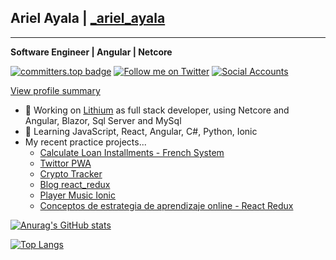 ## Ariel Ayala | [_ariel_ayala](https://twitter.com/_ariel_ayala)
---
**Software Engineer | Angular | Netcore**

[![committers.top badge](https://user-badge.committers.top/paraguay/ArielAyala.svg)](https://user-badge.committers.top/paraguay/ArielAyala)
[![Follow me on Twitter](https://img.shields.io/twitter/follow/_ariel_ayala?style=social)](https://twitter.com/_ariel_ayala)
[![Social Accounts](https://img.shields.io/badge/Social%20Accounts-arielayala.bio.link-blue)](arielayala.bio.link)


[View profile summary](https://profile-summary-for-github.com/user/ArielAyala)

- 🔭 Working on [Lithium](https://lithiumsoft.com/) as full stack developer, using Netcore and Angular, Blazor, Sql Server and MySql
- 🌱 Learning JavaScript, React, Angular, C#, Python, Ionic
- My recent practice projects...
  * [Calculate Loan Installments - French System](https://arielayala.github.io/calculate-loan-installments-french-system/)
  * [Twittor PWA](https://github.com/ArielAyala/twittor-chat-pwa) 
  * [Crypto Tracker](https://github.com/ArielAyala/crypto-tracker-react-native)
  * [Blog react_redux](https://github.com/ArielAyala/blog_platzi_react_redux) 
  * [Player Music Ionic](https://github.com/ArielAyala/player-music-ionic) 
  * [Conceptos de estrategia de aprendizaje online - React Redux](https://github.com/ArielAyala/conceptos-curso-de-estrategias-aprendizaje-platzi-en-react) 

[![Anurag's GitHub stats](https://github-readme-stats.vercel.app/api?username=ArielAyala&theme=tokyonight&show_icons=true)](https://github.com/anuraghazra/github-readme-stats)

[![Top Langs](https://github-readme-stats.vercel.app/api/top-langs/?username=ArielAyala)](https://github.com/ArielAyala/github-readme-stats)







  
